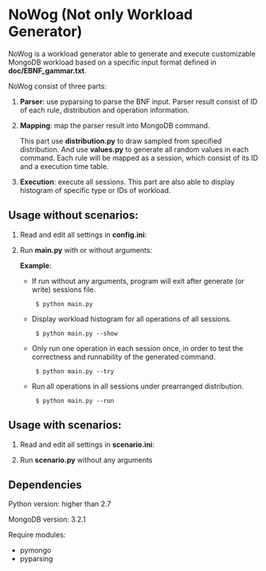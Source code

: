 # NoWog (Not only Workload Generator)

NoWog is a workload generator able to generate and execute customizable MongoDB workload based on a specific input format defined in **doc/EBNF_gammar.txt**.

NoWog consist of three parts:

1. **Parser**: use pyparsing to parse the BNF input. Parser result consist of ID of each rule, distribution and operation information.

2. **Mapping**: map the parser result into MongoDB command.

	This part use **distribution.py** to draw sampled from specified distribution. And use **values.py** to generate all random values in each command. Each rule will be mapped as a session, which consist of its ID and a execution time table.

3. **Execution**: execute all sessions. This part are also able to display histogram of specific type or IDs of workload.



## Usage without scenarios:


1. Read and edit all settings in **config.ini**:


2. Run **main.py** with or without arguments:

	**Example**:

	- If run without any arguments, program will exit after generate (or write) sessions file.
        
		``` $ python main.py```
	
	- Display workload histogram for all operations of all sessions.
        
		``` $ python main.py --show```

	- Only run one operation in each session once, in order to test the correctness and runnability of the generated command.

		``` $ python main.py --try```

	- Run all operations in all sessions under prearranged distribution.

		``` $ python main.py --run```

## Usage with scenarios:


1. Read and edit all settings in **scenario.ini**:

2. Run **scenario.py** without any arguments



## Dependencies


Python version: higher than 2.7

MongoDB version: 3.2.1

Require modules:

- pymongo
- pyparsing
